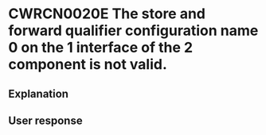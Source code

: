 # CWRCN0020E The store and forward qualifier configuration name 0 on the 1 interface of the 2 component is not valid.

## Explanation

## User response